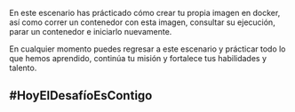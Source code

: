 En este escenario has prácticado cómo crear tu propia imagen en docker, así como correr un contenedor con esta imagen, consultar su ejecución, parar un contenedor e iniciarlo nuevamente.

En cualquier momento puedes regresar a este escenario y prácticar todo lo que hemos aprendido, continúa tu misión y fortalece tus habilidades y talento.

## #HoyElDesafíoEsContigo